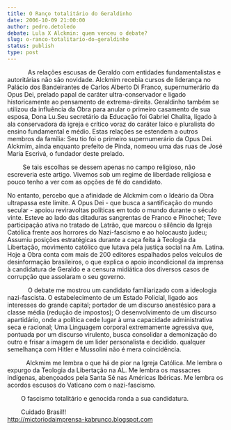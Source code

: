 ```yaml
---
title: O Ranço totalitário do Geraldinho
date: 2006-10-09 21:00:00
author: pedro.detoledo
debate: Lula X Alckmin: quem venceu o debate?
slug: o-ranco-totalitario-do-geraldinho
status: publish 
type: post
---
```


            As relações escusas de Geraldo com entidades fundamentalistas e autoritárias não são novidade. Alckmim recebia cursos de liderança no Palácio dos Bandeirantes de Carlos Alberto Di Franco, supernumerário da Opus Dei, prelado papal de caráter ultra-conservador e ligado historicamente ao pensamento de extrema-direita. Geraldinho também se utilizou da influência da Obra para anular o primeiro casamento de sua esposa, Dona Lu.Seu secretário da Educação foi Gabriel Chalita, ligado à ala conservadora da igreja e crítico voraz do caráter laico e pluralista do ensino fundamental e médio. Estas relações se estendem a outros membros da família: Seu tio foi o primeiro supernumerário da Opus Dei. Alckmim, ainda enquanto prefeito de Pinda, nomeou uma das ruas de José Maria Escrivá, o fundador deste prelado.  
  
         Se tais escolhas se dessem apenas no campo religioso, não escreveria este artigo. Vivemos sob um regime de liberdade religiosa e pouco tenho a ver com as opções de fé do candidato.  
  
No entanto, percebo que a afinidade de Alckmim com o Ideário da Obra ultrapassa este limite. A Opus Dei - que busca a santificação do mundo secular - apoiou reviravoltas políticas em todo o mundo durante o século vinte. Esteve ao lado das ditaduras sangrentas de Franco e Pinochet; Teve participação ativa no tratado de Latrão, que marcou o silêncio da Igreja Católica frente aos horrores do Nazi-fascismo e ao holocausto judeu; Assumiu posições estratégicas durante a caça feita à Teologia da Libertação, movimento católico que lutava pela justiça social na Am. Latina. Hoje a Obra conta com mais de 200 editores espalhados pelos veículos de desinformação brasileiros, o que explica o apoio incondicional da imprensa à candidatura de Geraldo e a censura midiática dos diversos casos de corrupção que assolaram o seu governo.  
  
            O debate me mostrou um candidato familiarizado com a ideologia nazi-fascista. O estabelecimento de um Estado Policial, ligado aos interesses do grande capital; portador de um discurso anestésico para a classe média (redução de impostos); O desenvolvimento de um discurso apartidário, onde a política cede lugar à uma capacidade administrativa seca e racional; Uma Linguagem corporal extremamente agressiva que, pontuada por um discurso virulento, busca consolidar a demonização do outro e frisar a imagem de um lider personalista e decidido. qualquer semelhança com Hitler e Mussolini não é mera coincidência.   
  
           Alckmim me lembra o que há de pior na Igreja Católica. Me lembra o expurgo da Teologia da Libertação na AL. Me lembra os massacres indígenas, abençoados pela Santa Sé nas Américas Ibéricas. Me lembra os acordos escusos do Vaticano com o nazi-fascismo.   
  
        O fascismo totalitário e genocida ronda a sua candidatura.   
   
        Cuidado Brasil!!  
<http://mictoriodaimprensa-kabrunco.blogspot.com>
